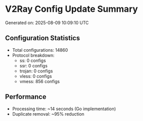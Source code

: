 # V2Ray Config Update Summary
Generated on: 2025-08-09 10:09:10 UTC

## Configuration Statistics
- Total configurations: 14860
- Protocol breakdown:
  - ss: 0 configs
  - ssr: 0 configs
  - trojan: 0 configs
  - vless: 0 configs
  - vmess: 856 configs

## Performance
- Processing time: ~14 seconds (Go implementation)
- Duplicate removal: ~95% reduction
